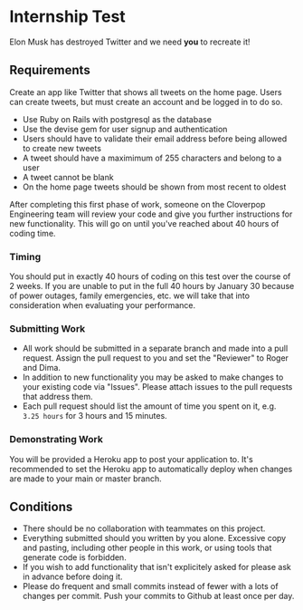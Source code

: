 # Internship Test

Elon Musk has destroyed Twitter and we need **you** to recreate it!

## Requirements

Create an app like Twitter that shows all tweets on the home page. Users can create tweets, but must create an account and be logged in to do so.

 * Use Ruby on Rails with postgresql as the database
 * Use the devise gem for user signup and authentication
 * Users should have to validate their email address before being allowed to create new tweets
 * A tweet should have a maximimum of 255 characters and belong to a user
 * A tweet cannot be blank
 * On the home page tweets should be shown from most recent to oldest

After completing this first phase of work, someone on the Cloverpop Engineering team will review your code and give you further instructions for new functionality. This will go on until you've reached about 40 hours of coding time.

### Timing

You should put in exactly 40 hours of coding on this test over the course of 2 weeks. If you are unable to put in the full 40 hours by January 30 because of power outages, family emergencies, etc. we will take that into consideration when evaluating your performance.

### Submitting Work

  * All work should be submitted in a separate branch and made into a pull request. Assign the pull request to you and set the "Reviewer" to Roger and Dima. 
  * In addition to new functionality you may be asked to make changes to your existing code via "Issues". Please attach issues to the pull requests that address them.
  * Each pull request should list the amount of time you spent on it, e.g. `3.25 hours` for 3 hours and 15 minutes.

### Demonstrating Work

You will be provided a Heroku app to post your application to. It's recommended to set the Heroku app to automatically deploy when changes are made to your main or master branch.

## Conditions

  * There should be no collaboration with teammates on this project.
  * Everything submitted should you written by you alone. Excessive copy and pasting, including other people in this work, or using tools that generate code is forbidden.
  * If you wish to add functionality that isn't explicitely asked for please ask in advance before doing it.
  * Please do frequent and small commits instead of fewer with a lots of changes per commit. Push your commits to Github at least once per day.
